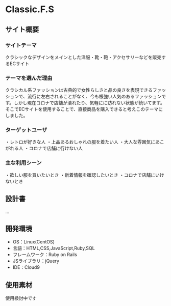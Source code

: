 # Classic.F.S

## サイト概要
### サイトテーマ
クラシックなデザインをメインとした洋服・靴・鞄・アクセサリーなどを販売するECサイト

### テーマを選んだ理由
クラシカル系ファッションは古典的で女性らしさと品の良さを表現できるファッションで、流行に左右されることがなく、今も根強い人気のあるファッションです。しかし現在コロナで店舗が潰れたり、気軽にに訪れない状態が続いてます。そこでECサイトを使用することで、直接商品を購入できると考えこのテーマにしました。

### ターゲットユーザ
・レトロが好きな人
・上品あるおしゃれの服を着たい人
・大人な雰囲気にあこがれる人
・コロナで店舗に行けない人

### 主な利用シーン
・欲しい服を買いたいとき
・新着情報を確認したいとき
・コロナで店舗にいけないとき


## 設計書
...

## 開発環境
- OS：Linux(CentOS)
- 言語：HTML,CSS,JavaScript,Ruby,SQL
- フレームワーク：Ruby on Rails
- JSライブラリ：jQuery
- IDE：Cloud9

## 使用素材
使用検討中です